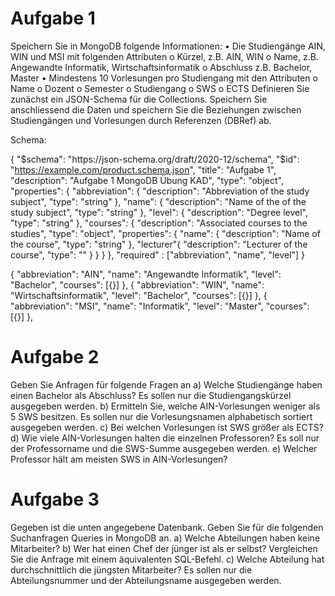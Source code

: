 # Aufgabe 1
Speichern Sie in MongoDB folgende Informationen:
• Die Studiengänge AIN, WIN und MSI mit folgenden Attributen
o Kürzel, z.B. AIN, WIN
o Name, z.B. Angewandte Informatik, Wirtschaftsinformatik
o Abschluss z.B. Bachelor, Master
• Mindestens 10 Vorlesungen pro Studiengang mit den Attributen
o Name
o Dozent
o Semester
o Studiengang
o SWS
o ECTS
Definieren Sie zunächst ein JSON-Schema für die Collections. Speichern Sie
anschliessend die Daten und speichern Sie die Beziehungen zwischen
Studiengängen und Vorlesungen durch Referenzen (DBRef) ab.

Schema:

{
  "$schema": "https://json-schema.org/draft/2020-12/schema",
  "$id": "https://example.com/product.schema.json",
  "title": "Aufgabe 1",
  "description": "Aufgabe 1 MongoDB Übung KAD",
  "type": "object",
    "properties": {
        "abbreviation": {
            "description": "Abbreviation of the study subject",
            "type": "string"
        },
        "name": {
            "description": "Name of the of the study subject",
            "type": "string"
        },
        "level": {
            "description": "Degree level",
            "type": "string"
        },
        "courses": {
            "description": "Associated courses to the studies",
            "type": "object",
            "properties": {
                "name": {
                    "description": "Name of the course",
                    "type": "string"
                },
                "lecturer"{
                    "description": "Lecturer of the course",
                    "type": ""
                }
          }
        }
    },
    "required" : ["abbreviation", "name", "level"]
}


{
    "abbreviation": "AIN",
    "name": "Angewandte Informatik",
    "level": "Bachelor",
    "courses": [{}]
},
{
    "abbreviation": "WIN",
    "name": "Wirtschaftsinformatik",
    "level": "Bachelor",
    "courses": [{}]
},
{
    "abbreviation": "MSI",
    "name": "Informatik",
    "level": "Master",
    "courses": [{}]
},



# Aufgabe 2
Geben Sie Anfragen für folgende Fragen an
a) Welche Studiengänge haben einen Bachelor als Abschluss? Es sollen nur die
Studiengangskürzel ausgegeben werden.
b) Ermitteln Sie, welche AIN-Vorlesungen weniger als 5 SWS besitzen. Es sollen nur
die Vorlesungsnamen alphabetisch sortiert ausgegeben werden.
c) Bei welchen Vorlesungen ist SWS größer als ECTS?
d) Wie viele AIN-Vorlesungen halten die einzelnen Professoren? Es soll nur der
Professorname und die SWS-Summe ausgegeben werden.
e) Welcher Professor hält am meisten SWS in AIN-Vorlesungen?


# Aufgabe 3
Gegeben ist die unten angegebene Datenbank.
Geben Sie für die folgenden Suchanfragen Queries in MongoDB an.
a)
Welche Abteilungen haben keine Mitarbeiter?
b)
Wer hat einen Chef der jünger ist als er selbst? Vergleichen Sie die Anfrage mit
einem äquivalenten SQL-Befehl.
c)
Welche Abteilung hat durchschnittlich die jüngsten Mitarbeiter? Es sollen nur die
Abteilungsnummer und der Abteilungsname ausgegeben werden.